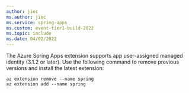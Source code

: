 ```yaml
---
author: jiec
ms.author: jiec
ms.service: spring-apps
ms.custom: event-tier1-build-2022
ms.topic: include
ms.date: 04/02/2022
---
```


<!-- 
Use the following line at the end of the Prerequisites section, where relevant. Note that the bullet point is NOT included in the include itself, but should be included on the line you paste in, exactly as shown below. The Prerequisites list should not have any line breaks between bullet points, including this one. These specific instructions are necessary so that the Prerequisites list will build as a single-spaced list, without extra blank spaces.

- [!INCLUDE [install-app-user-identity-extension](includes/install-app-user-identity-extension.md)]

-->

The Azure Spring Apps extension supports app user-assigned managed identity (3.1.2 or later). Use the following command to remove previous versions and install the latest extension:

   ```azurecli
   az extension remove --name spring
   az extension add --name spring
   ```
